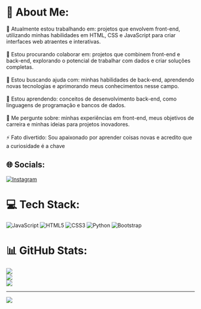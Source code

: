 # 💫 About Me:
🔭 Atualmente estou trabalhando em: projetos que envolvem front-end, utilizando minhas habilidades em HTML, CSS e JavaScript para criar interfaces web atraentes e interativas.<br><br>👯 Estou procurando colaborar em: projetos que combinem front-end e back-end, explorando o potencial de trabalhar com dados e criar soluções completas.<br><br>🤝 Estou buscando ajuda com: minhas habilidades de back-end, aprendendo novas tecnologias e aprimorando meus conhecimentos nesse campo.<br><br>🌱 Estou aprendendo: conceitos de desenvolvimento back-end, como linguagens de programação e bancos de dados.<br><br>💬 Me pergunte sobre: minhas experiências em front-end, meus objetivos de carreira e minhas ideias para projetos inovadores.<br><br>⚡ Fato divertido: Sou apaixonado por aprender coisas novas e acredito que a curiosidade é a chave


## 🌐 Socials:
[![Instagram](https://img.shields.io/badge/Instagram-%23E4405F.svg?logo=Instagram&logoColor=white)](https://instagram.com/_goesxz)


# 💻 Tech Stack:
![JavaScript](https://img.shields.io/badge/javascript-%23323330.svg?style=for-the-badge&logo=javascript&logoColor=%23F7DF1E) ![HTML5](https://img.shields.io/badge/html5-%23E34F26.svg?style=for-the-badge&logo=html5&logoColor=white) ![CSS3](https://img.shields.io/badge/css3-%231572B6.svg?style=for-the-badge&logo=css3&logoColor=white) ![Python](https://img.shields.io/badge/python-3670A0?style=for-the-badge&logo=python&logoColor=ffdd54) ![Bootstrap](https://img.shields.io/badge/bootstrap-%238511FA.svg?style=for-the-badge&logo=bootstrap&logoColor=white)
# 📊 GitHub Stats:
![](https://github-readme-stats.vercel.app/api?username=Goesxz&theme=blue_navy&hide_border=false&include_all_commits=false&count_private=false)<br/>
![](https://github-readme-streak-stats.herokuapp.com/?user=Goesxz&theme=blue_navy&hide_border=false)<br/>
![](https://github-readme-stats.vercel.app/api/top-langs/?username=Goesxz&theme=blue_navy&hide_border=false&include_all_commits=false&count_private=false&layout=compact)

---
[![](https://visitcount.itsvg.in/api?id=Goesxz&icon=0&color=0)](https://visitcount.itsvg.in)

<!-- Proudly created with GPRM ( https://gprm.itsvg.in ) -->
